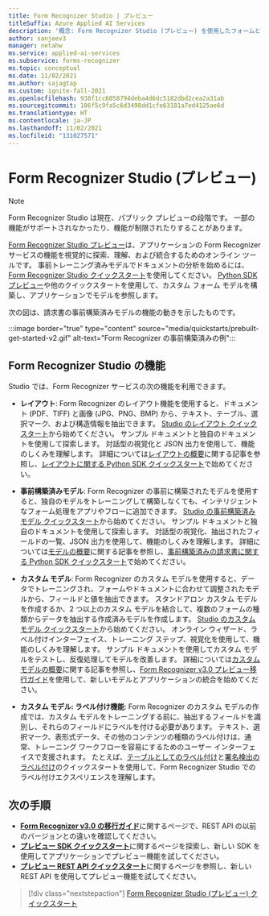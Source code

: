 ```yaml
---
title: Form Recognizer Studio | プレビュー
titleSuffix: Azure Applied AI Services
description: '概念: Form Recognizer Studio (プレビュー) を使用したフォームとドキュメントの処理、データ抽出、分析'
author: sanjeev3
manager: netahw
ms.service: applied-ai-services
ms.subservice: forms-recognizer
ms.topic: conceptual
ms.date: 11/02/2021
ms.author: sajagtap
ms.custom: ignite-fall-2021
ms.openlocfilehash: 938f1cc6058794deba4d6dc5182dbd2cea2a31ab
ms.sourcegitcommit: 106f5c9fa5c6d3498dd1cfe63181a7ed4125ae6d
ms.translationtype: HT
ms.contentlocale: ja-JP
ms.lasthandoff: 11/02/2021
ms.locfileid: "131027571"
---
```

# <a name="form-recognizer-studio-preview"></a>Form Recognizer Studio (プレビュー)

>[!NOTE]
> Form Recognizer Studio は現在、パブリック プレビューの段階です。 一部の機能がサポートされなかったり、機能が制限されたりすることがあります。

[Form Recognizer Studio プレビュー](https://formrecognizer.appliedai.azure.com/)は、アプリケーションの Form Recognizer サービスの機能を視覚的に探索、理解、および統合するためのオンライン ツールです。 事前トレーニング済みモデルでドキュメントの分析を始めるには、[Form Recognizer Studio クイックスタート](quickstarts/try-v3-form-recognizer-studio.md)を使用してください。 [Python SDK プレビュー](quickstarts/try-v3-python-sdk.md)や他のクイックスタートを使用して、カスタム フォーム モデルを構築し、アプリケーションでモデルを参照します。

次の図は、請求書の事前構築済みモデルの機能の動きを示したものです。

:::image border="true" type="content" source="media/quickstarts/prebuilt-get-started-v2.gif" alt-text="Form Recognizer の事前構築済みの例":::

## <a name="form-recognizer-studio-features"></a>Form Recognizer Studio の機能

Studio では、Form Recognizer サービスの次の機能を利用できます。

* **レイアウト**: Form Recognizer のレイアウト機能を使用すると、ドキュメント (PDF、TIFF) と画像 (JPG、PNG、BMP) から、テキスト、テーブル、選択マーク、および構造情報を抽出できます。 [Studio のレイアウト クイックスタート](quickstarts/try-v3-form-recognizer-studio.md#layout)から始めてください。 サンプル ドキュメントと独自のドキュメントを使用して探索します。 対話型の視覚化と JSON 出力を使用して、機能のしくみを理解します。 詳細については[レイアウトの概要](concept-layout.md)に関する記事を参照し、[レイアウトに関する Python SDK クイックスタート](quickstarts/try-v3-python-sdk.md#try-it-layout-model)で始めてください。

* **事前構築済みモデル**: Form Recognizer の事前に構築されたモデルを使用すると、独自のモデルをトレーニングして構築しなくても、インテリジェントなフォーム処理をアプリやフローに追加できます。 [Studio の事前構築済みモデル クイックスタート](quickstarts/try-v3-form-recognizer-studio.md#prebuilt-models)から始めてください。 サンプル ドキュメントと独自のドキュメントを使用して探索します。 対話型の視覚化、抽出されたフィールドの一覧、JSON 出力を使用して、機能のしくみを理解します。 詳細については[モデルの概要](concept-model-overview.md)に関する記事を参照し、[事前構築済みの請求書に関する Python SDK クイックスタート](quickstarts/try-v3-python-sdk.md#try-it-prebuilt-model)で始めてください。

* **カスタム モデル**: Form Recognizer のカスタム モデルを使用すると、データでトレーニングされ、フォームやドキュメントに合わせて調整されたモデルから、フィールドと値を抽出できます。 スタンドアロン カスタム モデルを作成するか、2 つ以上のカスタム モデルを結合して、複数のフォームの種類からデータを抽出する作成済みモデルを作成します。 [Studio のカスタム モデル クイックスタート](quickstarts/try-v3-form-recognizer-studio.md#custom-model-basics)から始めてください。  オンライン ウィザード、ラベル付けインターフェイス、トレーニング ステップ、視覚化を使用して、機能のしくみを理解します。 サンプル ドキュメントを使用してカスタム モデルをテストし、反復処理してモデルを改善します。 詳細については[カスタム モデルの概要](concept-custom.md)に関する記事を参照し、[Form Recognizer v3.0 プレビュー移行ガイド](v3-migration-guide.md)を使用して、新しいモデルとアプリケーションの統合を始めてください。

* **カスタム モデル: ラベル付け機能**: Form Recognizer のカスタム モデルの作成では、カスタム モデルをトレーニングする前に、抽出するフィールドを識別し、それらのフィールドにラベルを付ける必要があります。 テキスト、選択マーク、表形式データ、その他のコンテンツの種類のラベル付けは、通常、トレーニング ワークフローを容易にするためのユーザー インターフェイスで支援されます。 たとえば、[テーブルとしてのラベル付け](quickstarts/try-v3-form-recognizer-studio.md#labeling-as-tables)と[署名検出のラベル付け](quickstarts/try-v3-form-recognizer-studio.md#labeling-for-signature-detection)のクイックスタートを使用して、Form Recognizer Studio でのラベル付けエクスペリエンスを理解します。

## <a name="next-steps"></a>次の手順

* [**Form Recognizer v3.0 の移行ガイド**](v3-migration-guide.md)に関するページで、REST API の以前のバージョンとの違いを確認してください。
* [**プレビュー SDK クイックスタート**](quickstarts/try-v3-python-sdk.md)に関するページを探索し、新しい SDK を使用してアプリケーションでプレビュー機能を試してください。
* [**プレビュー REST API クイックスタート**](quickstarts/try-v3-rest-api.md)に関するページを参照し、新しい REST API を使用してプレビュー機能を試してください。

> [!div class="nextstepaction"]
> [Form Recognizer Studio (プレビュー) クイックスタート](quickstarts/try-v3-form-recognizer-studio.md)
